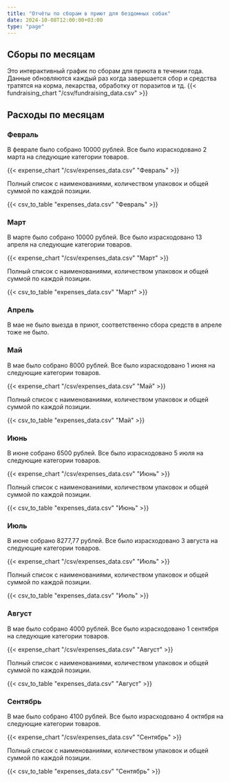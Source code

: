 ```yaml
---
title: "Отчёты по сборам в приют для бездомных собак"
date: 2024-10-08T12:00:00+03:00
type: "page"
---
```

## Сборы по месяцам
Это интерактивный график по сборам для приюта в течении года. Данные обновляются каждый раз когда завершается сбор и средства тратятся на корма, лекарства, обработку от поразитов и тд.
{{< fundraising_chart "/csv/fundraising_data.csv" >}}
## Расходы по месяцам
### Февраль
В феврале было собрано 10000 рублей. Все было израсходовано 2 марта на следующие категории товаров.

{{< expense_chart "/csv/expenses_data.csv" "Февраль" >}}

Полный список с наименованиями, количеством упаковок и общей суммой по каждой позиции.

{{< csv_to_table "expenses_data.csv" "Февраль" >}}
### Март
В марте было собрано 10000 рублей. Все было израсходовано 13 апреля на следующие категории товаров.

{{< expense_chart "/csv/expenses_data.csv" "Март" >}}

Полный список с наименованиями, количеством упаковок и общей суммой по каждой позиции.

{{< csv_to_table "expenses_data.csv" "Март" >}}
### Апрель
В мае не было выезда в приют, соответственно сбора средств в апреле тоже не было.
### Май
В мае было собрано 8000 рублей. Все было израсходовано 1 июня на следующие категории товаров.

{{< expense_chart "/csv/expenses_data.csv" "Май" >}}

Полный список с наименованиями, количеством упаковок и общей суммой по каждой позиции.

{{< csv_to_table "expenses_data.csv" "Май" >}}
### Июнь
В июне собрано 6500 рублей. Все было израсходовано 5 июля на следующие категории товаров.

{{< expense_chart "/csv/expenses_data.csv" "Июнь" >}}

Полный список с наименованиями, количеством упаковок и общей суммой по каждой позиции.

{{< csv_to_table "expenses_data.csv" "Июнь" >}}

### Июль
В июне собрано 8277,77 рублей. Все было израсходовано 3 августа на следующие категории товаров.

{{< expense_chart "/csv/expenses_data.csv" "Июль" >}}

Полный список с наименованиями, количеством упаковок и общей суммой по каждой позиции.

{{< csv_to_table "expenses_data.csv" "Июль" >}}

### Август
В мае было собрано 4000 рублей. Все было израсходовано 1 сентября на следующие категории товаров.

{{< expense_chart "/csv/expenses_data.csv" "Август" >}}

Полный список с наименованиями, количеством упаковок и общей суммой по каждой позиции.

{{< csv_to_table "expenses_data.csv" "Август" >}}

### Сентябрь
В мае было собрано 4100 рублей. Все было израсходовано 4 октября на следующие категории товаров.

{{< expense_chart "/csv/expenses_data.csv" "Сентябрь" >}}

Полный список с наименованиями, количеством упаковок и общей суммой по каждой позиции.

{{< csv_to_table "expenses_data.csv" "Сентябрь" >}}
